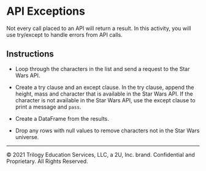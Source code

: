 # API Exceptions

Not every call placed to an API will return a result. In this activity, you will use try/except to handle errors from API calls.

## Instructions

* Loop through the characters in the list and send a request to the Star Wars API.

* Create a try clause and an except clause. In the try clause, append the height, mass and character that is available in the Star Wars API. If the character is not available in the Star Wars API, use the except clause to print a message and `pass`.

* Create a DataFrame from the results.

* Drop any rows with null values to remove characters not in the Star Wars universe.

---

© 2021 Trilogy Education Services, LLC, a 2U, Inc. brand. Confidential and Proprietary. All Rights Reserved.
